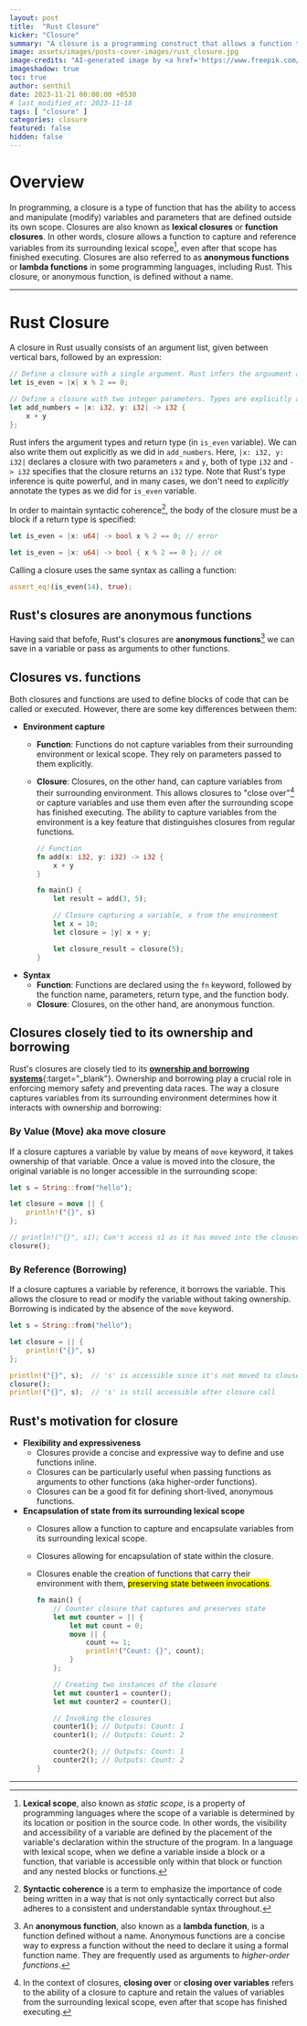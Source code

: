 ```yaml
---
layout: post
title:  "Rust Closure"
kicker: "Closure"
summary: "A closure is a programming construct that allows a function to capture and reference variables and parameters from its surrounding lexical scope. Closures offer many benefits and are a key part of the language's expressive and flexible features."
image: assets/images/posts-cover-images/rust_closure.jpg
image-credits: "AI-generated image by <a href='https://www.freepik.com/' target='_blank'>freepik</a>."
imageshadow: true
toc: true
author: senthil
date: 2023-11-21 00:00:00 +0530
# last_modified_at: 2023-11-18
tags: [ "closure" ]
categories: closure
featured: false
hidden: false
---
```


# Overview

In programming, a closure is a type of function that has the ability to access and manipulate (modify) variables and parameters that are defined outside its own scope. Closures are also known as **lexical closures** or **function closures**. In other words, closure allows a function to capture and reference variables from its surrounding lexical scope[^1], even after that scope has finished executing. Closures are also referred to as **anonymous functions** or **lambda functions** in some programming languages, including Rust. This closure, or anonymous function, is defined without a name.

---

# Rust Closure

A closure in Rust usually consists of an argument list, given between vertical bars, followed by an expression:

```rust
// Define a closure with a single argument. Rust infers the arguument and return types.
let is_even = |x| x % 2 == 0;

// Define a closure with two integer parameters. Types are explicitly annoted here.
let add_numbers = |x: i32, y: i32| -> i32 {
    x + y
};
```

Rust infers the argument types and return type (in `is_even` variable). We can also write them out explicitly as we did in `add_numbers`. Here, `|x: i32, y: i32|` declares a closure with two parameters `x` and `y`, both of type `i32` and `-> i32` specifies that the closure returns an `i32` type. Note that Rust's type inference is quite powerful, and in many cases, we don't need to _explicitly_ annotate the types as we did for `is_even` variable.

In order to maintain syntactic coherence[^2], the body of the closure must be a block if a return type is specified:

```rust
let is_even = |x: u64| -> bool x % 2 == 0; // error

let is_even = |x: u64| -> bool { x % 2 == 0 }; // ok
```

Calling a closure uses the same syntax as calling a function:

```rust
assert_eq!(is_even(14), true);
```

## Rust's closures are anonymous functions

Having said that befofe, Rust's closures are **anonymous functions**[^3] we can save in a variable or pass as arguments to other functions.

## Closures vs. functions

Both closures and functions are used to define blocks of code that can be called or executed. However, there are some key differences between them:

- **Environment capture**
  - **Function**: Functions do not capture variables from their surrounding environment or lexical scope. They rely on parameters passed to them explicitly.
  - **Closure**: Closures, on the other hand, can capture variables from their surrounding environment. This allows closures to "close over"[^4] or capture variables and use them even after the surrounding scope has finished executing. The ability to capture variables from the environment is a key feature that distinguishes closures from regular functions.

    ```rust
    // Function
    fn add(x: i32, y: i32) -> i32 {
        x + y
    }

    fn main() {
        let result = add(3, 5);

        // Closure capturing a variable, x from the environment
        let x = 10;
        let closure = |y| x + y;

        let closure_result = closure(5);
    }
    ```
- **Syntax**
  - **Function**: Functions are declared using the `fn` keyword, followed by the function name, parameters, return type, and the function body.
  - **Closure**: Closures, on the other hand, are anonymous function.

## Closures closely tied to its ownership and borrowing

Rust's closures are closely tied to its [**ownership and borrowing systems**](/ownership-borrowing/2023/ownership-and-borrowing){:target="_blank"}. Ownership and borrowing play a crucial role in enforcing memory safety and preventing data races. The way a closure captures variables from its surrounding environment determines how it interacts with ownership and borrowing:

### By Value (Move) aka move closure

If a closure captures a variable by value by means of `move` keyword, it takes ownership of that variable. Once a value is moved into the closure, the original variable is no longer accessible in the surrounding scope:

```rust
let s = String::from("hello");

let closure = move || {
    println!("{}", s)
};

// println!("{}", s1); Can't access s1 as it has moved into the clouser
closure();
```

### By Reference (Borrowing)

If a closure captures a variable by reference, it borrows the variable. This allows the closure to read or modify the variable without taking ownership. Borrowing is indicated by the absence of the `move` keyword.

```rust
let s = String::from("hello");

let closure = || {
    println!("{}", s)
};

println!("{}", s);  // 's' is accessible since it's not moved to clouse. Instead, closuer borrowed.
closure();
println!("{}", s);  // 's' is still accessible after closure call

```

## Rust's motivation for closure

- **Flexibility and expressiveness**
  - Closures provide a concise and expressive way to define and use functions inline.
  - Closures can be particularly useful when passing functions as arguments to other functions (aka higher-order functions).
  - Closures can be a good fit for defining short-lived, anonymous functions.
- **Encapsulation of state from its surrounding lexical scope**
  - Closures allow a function to capture and encapsulate variables from its surrounding lexical scope.
  - Closures allowing for encapsulation of state within the closure.
  - Closures enable the creation of functions that carry their environment with them, <mark>preserving state between invocations</mark>.

    ```rust
    fn main() {
        // Counter closure that captures and preserves state
        let mut counter = || {
            let mut count = 0;
            move || {
                count += 1;
                println!("Count: {}", count);
            }
        };

        // Creating two instances of the closure
        let mut counter1 = counter();
        let mut counter2 = counter();

        // Invoking the closures
        counter1(); // Outputs: Count: 1
        counter1(); // Outputs: Count: 2

        counter2(); // Outputs: Count: 1
        counter2(); // Outputs: Count: 2
    }
    ```

---

[^1]: **Lexical scope**, also known as _static scope_, is a property of programming languages where the scope of a variable is determined by its location or position in the source code. In other words, the visibility and accessibility of a variable are defined by the placement of the variable's declaration within the structure of the program. In a language with lexical scope, when we define a variable inside a block or a function, that variable is accessible only within that block or function and any nested blocks or functions.

[^2]: **Syntactic coherence** is a term to emphasize the importance of code being written in a way that is not only syntactically correct but also adheres to a consistent and understandable syntax throughout.

[^3]: An **anonymous function**, also known as a **lambda function**, is a function defined without a name. Anonymous functions are a concise way to express a function without the need to declare it using a formal function name. They are frequently used as arguments to _higher-order functions_.

[^4]: In the context of closures, **closing over** or **closing over variables** refers to the ability of a closure to capture and retain the values of variables from the surrounding lexical scope, even after that scope has finished executing.
